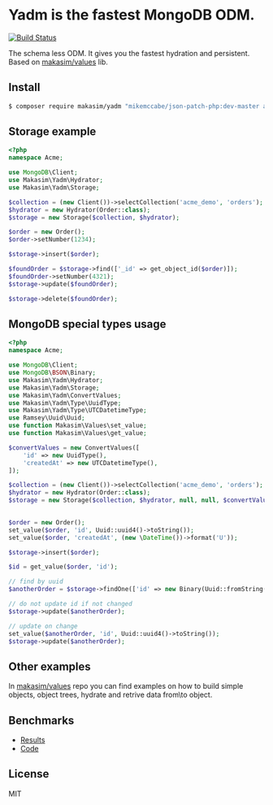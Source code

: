 # Yadm is the fastest MongoDB ODM.

[![Build Status](https://travis-ci.org/makasim/values.png?branch=master)](https://travis-ci.org/makasim/yadm)

The schema less ODM. It gives you the fastest hydration and persistent. Based on [makasim/values](https://github.com/makasim/values) lib.

## Install

```bash
$ composer require makasim/yadm "mikemccabe/json-patch-php:dev-master as 0.1.1"
```

## Storage example

```php
<?php
namespace Acme;

use MongoDB\Client;
use Makasim\Yadm\Hydrator;
use Makasim\Yadm\Storage;

$collection = (new Client())->selectCollection('acme_demo', 'orders');
$hydrator = new Hydrator(Order::class);
$storage = new Storage($collection, $hydrator);

$order = new Order();
$order->setNumber(1234);

$storage->insert($order);

$foundOrder = $storage->find(['_id' => get_object_id($order)]);
$foundOrder->setNumber(4321);
$storage->update($foundOrder);

$storage->delete($foundOrder);
```

## MongoDB special types usage


```php
<?php
namespace Acme;

use MongoDB\Client;
use MongoDB\BSON\Binary;
use Makasim\Yadm\Hydrator;
use Makasim\Yadm\Storage;
use Makasim\Yadm\ConvertValues;
use Makasim\Yadm\Type\UuidType;
use Makasim\Yadm\Type\UTCDatetimeType;
use Ramsey\Uuid\Uuid;
use function Makasim\Values\set_value;
use function Makasim\Values\get_value;

$convertValues = new ConvertValues([
    'id' => new UuidType(),
    'createdAt' => new UTCDatetimeType(),
]);

$collection = (new Client())->selectCollection('acme_demo', 'orders');
$hydrator = new Hydrator(Order::class);
$storage = new Storage($collection, $hydrator, null, null, $convertValues);
 

$order = new Order();
set_value($order, 'id', Uuid::uuid4()->toString());
set_value($order, 'createdAt', (new \DateTime())->format('U'));

$storage->insert($order);

$id = get_value($order, 'id');

// find by uuid
$anotherOrder = $storage->findOne(['id' => new Binary(Uuid::fromString($id)->getBytes(), Binary::TYPE_UUID)]);

// do not update id if not changed
$storage->update($anotherOrder);

// update on change
set_value($anotherOrder, 'id', Uuid::uuid4()->toString());
$storage->update($anotherOrder);
```

## Other examples

In [makasim/values](https://github.com/makasim/values) repo you can find examples on how to build simple objects, object trees, hydrate and retrive data from\to object.

## Benchmarks

* [Results](https://docs.google.com/spreadsheets/d/1CzVQuAz6cVAUKZyoQZyagQv48mgA3JAYJ2dNsoALV7A/edit#gid=0)
* [Code](https://github.com/makasim/yadm-benchmark)

## License

MIT
